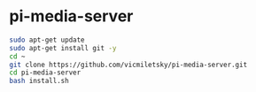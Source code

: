 # pi-media-server

```bash
sudo apt-get update
sudo apt-get install git -y
cd ~
git clone https://github.com/vicmiletsky/pi-media-server.git
cd pi-media-server
bash install.sh
```
